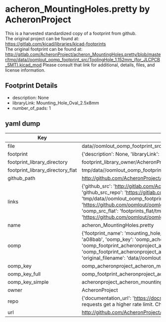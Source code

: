 # acheron_MountingHoles.pretty by AcheronProject  
This is a harvested standardized copy of a footprint from github.  
The original project can be found at:  
https://gitlab.com/kicad/libraries/kicad-footprints  
The original footprint can be found at:
http://gitlab.com/AcheronProject/acheron_MountingHoles.pretty/blob/master/tmp/data//oomlout_oomp_footprint_src/ToolingHole_1.152mm_(for_JLCPCB_SMT).kicad_mod
Please consult that link for additional, details, files, and license information.  
## Footprint Details
* description: None  
* libraryLink: Mounting_Hole_Oval_2.5x8mm  
* number_of_pads: 1  
## yaml dump  
| Key | Value |  
| --- | --- |  
| file | data//oomlout_oomp_footprint_src/acheron_MountingHoles.pretty/Mounting_Hole_Oval_2.5x8mm.kicad_mod |  
| footprint | {'description': None, 'libraryLink': 'Mounting_Hole_Oval_2.5x8mm', 'number_of_pads': 1} |  
| footprint_library_directory | footprint_library_owner/AcheronProject_acheron_MountingHoles.pretty |  
| footprint_library_directory_flat | tmp/data//oomlout_oomp_footprint_src/footprints_flat/acheronproject_acheron_mountingholes_mounting_hole_oval_2_5x8mm/working |  
| github_path | http://github.com/AcheronProject/acheron_MountingHoles.pretty/blob/master/tmp/data//oomlout_oomp_footprint_src/Mounting_Hole_Oval_2.5x8mm.kicad_mod |  
| links | {'github_src': 'http://gitlab.com/AcheronProject/acheron_MountingHoles.pretty/blob/master/tmp/data//oomlout_oomp_footprint_src/ToolingHole_1.152mm_(for_JLCPCB_SMT).kicad_mod', 'github_src_repo': 'https://gitlab.com/kicad/libraries/kicad-footprints', 'oomp_bot': 'tmp/data//oomlout_oomp_footprint_src/footprints/acheronproject_acheron_mountingholes_mounting_hole_oval_2_5x8mm/working', 'oomp_bot_github': 'https://github.com/oomlout/oomlout_oomp_footprint_bot/tree/main/tmp/data//oomlout_oomp_footprint_src/footprints/acheronproject_acheron_mountingholes_mounting_hole_oval_2_5x8mm/working', 'oomp_src_flat': 'footprints_flat/tmp/data//oomlout_oomp_footprint_src/footprints_flat/acheronproject_acheron_mountingholes_mounting_hole_oval_2_5x8mm/working', 'oomp_src_flat_github': 'https://github.com/oomlout/oomlout_oomp_footprint_src/tree/main/tmp/data//oomlout_oomp_footprint_src/footprints_flat/acheronproject_acheron_mountingholes_mounting_hole_oval_2_5x8mm/working'} |  
| name | acheron_MountingHoles.pretty |  
| oomp | {'footprint_name': 'mounting_hole_oval_2_5x8mm', 'library_name': 'acheron_mountingholes', 'md5': 'a08bab38f250e4112306f0c7f22dbaa2', 'md5_10': 'a08bab38f2', 'md5_5': 'a08ba', 'md5_6': 'a08bab', 'oomp_key': 'oomp_acheronproject_acheron_mountingholes_mounting_hole_oval_2_5x8mm', 'oomp_key_extra': 'oomp_footprint_acheronproject_acheron_mountingholes_mounting_hole_oval_2_5x8mm', 'oomp_key_full': 'oomp_footprint_acheronproject_acheron_mountingholes_mounting_hole_oval_2_5x8mm_a08bab', 'oomp_key_simple': 'acheronproject_acheron_mountingholes_mounting_hole_oval_2_5x8mm', 'original_filename': 'data//oomlout_oomp_footprint_src/acheron_MountingHoles.pretty/Mounting_Hole_Oval_2.5x8mm.kicad_mod', 'owner_name': 'acheronproject'} |  
| oomp_key | oomp_acheronproject_acheron_mountingholes_mounting_hole_oval_2_5x8mm |  
| oomp_key_full | oomp_footprint_acheronproject_acheron_mountingholes_mounting_hole_oval_2_5x8mm |  
| oomp_key_simple | acheronproject_acheron_mountingholes_mounting_hole_oval_2_5x8mm |  
| owner | AcheronProject |  
| repo | {'documentation_url': 'https://docs.github.com/rest/overview/resources-in-the-rest-api#rate-limiting', 'message': "API rate limit exceeded for 84.66.142.224. (But here's the good news: Authenticated requests get a higher rate limit. Check out the documentation for more details.)"} |  
| url | http://github.com/AcheronProject/acheron_MountingHoles.pretty |  

